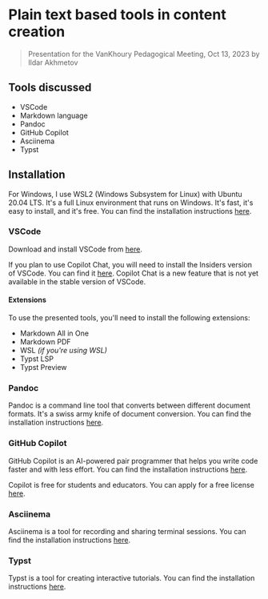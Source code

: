 # Plain text based tools in content creation

> Presentation for the VanKhoury Pedagogical Meeting, Oct 13, 2023
> by Ildar Akhmetov

## Tools discussed

- VSCode
- Markdown language
- Pandoc
- GitHub Copilot
- Asciinema
- Typst

## Installation

For Windows, I use WSL2 (Windows Subsystem for Linux) with Ubuntu 20.04 LTS. It's a full Linux environment that runs on Windows. It's fast, it's easy to install, and it's free. You can find the installation instructions [here](https://docs.microsoft.com/en-us/windows/wsl/install-win10).

### VSCode

Download and install VSCode from [here](https://code.visualstudio.com/).

If you plan to use Copilot Chat, you will need to install the Insiders version of VSCode. You can find it [here](https://code.visualstudio.com/insiders/). Copilot Chat is a new feature that is not yet available in the stable version of VSCode.

#### Extensions

To use the presented tools, you'll need to install the following extensions:

- Markdown All in One
- Markdown PDF
- WSL *(if you're using WSL)*
- Typst LSP
- Typst Preview

### Pandoc

Pandoc is a command line tool that converts between different document formats. It's a swiss army knife of document conversion. You can find the installation instructions [here](https://pandoc.org/installing.html).

### GitHub Copilot

GitHub Copilot is an AI-powered pair programmer that helps you write code faster and with less effort. You can find the installation instructions [here](https://copilot.github.com/).

Copilot is free for students and educators. You can apply for a free license [here](https://education.github.com/).

### Asciinema

Asciinema is a tool for recording and sharing terminal sessions. You can find the installation instructions [here](https://asciinema.org/docs/installation).


### Typst

Typst is a tool for creating interactive tutorials. You can find the installation instructions [here](https://typst.com/docs/installation).